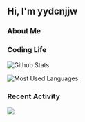 ## Hi, I'm yydcnjjw

### About Me

### Coding Life

![Github Stats](https://github-readme-stats.vercel.app/api?username=yydcnjjw&count_private=true&show_icons=true&include_all_commits=true)

![Most Used Languages](https://github-readme-stats.vercel.app/api/top-langs/?username=yydcnjjw&layout=compact&langs_count=100&hide=HTML,TeX,Roff,Makefile,CSS,Gherkin,PHP,Perl)

### Recent Activity

![](https://github-profile-summary-cards.vercel.app/api/cards/profile-details?username=yydcnjjw&theme=vue)
